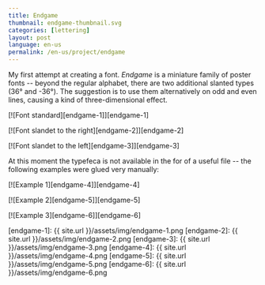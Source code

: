 ```yaml
---
title: Endgame
thumbnail: endgame-thumbnail.svg
categories: [lettering]
layout: post
language: en-us
permalink: /en-us/project/endgame
---
```


My first attempt at creating a font. _Endgame_ is a miniature family of poster fonts -- beyond the regular alphabet, there are two additional slanted types (36° and -36°). The suggestion is to use them alternatively on odd and even lines, causing a kind of three-dimensional effect.

[![Font standard][endgame-1]][endgame-1]

[![Font slandet to the right][endgame-2]][endgame-2]

[![Font slandet to the left][endgame-3]][endgame-3]

At this moment the typefeca is not available in the for of a useful file -- the following examples were glued very manually:

[![Example 1][endgame-4]][endgame-4]

[![Example 2][endgame-5]][endgame-5]

[![Example 3][endgame-6]][endgame-6]

[endgame-1]: {{ site.url }}/assets/img/endgame-1.png
[endgame-2]: {{ site.url }}/assets/img/endgame-2.png
[endgame-3]: {{ site.url }}/assets/img/endgame-3.png
[endgame-4]: {{ site.url }}/assets/img/endgame-4.png
[endgame-5]: {{ site.url }}/assets/img/endgame-5.png
[endgame-6]: {{ site.url }}/assets/img/endgame-6.png